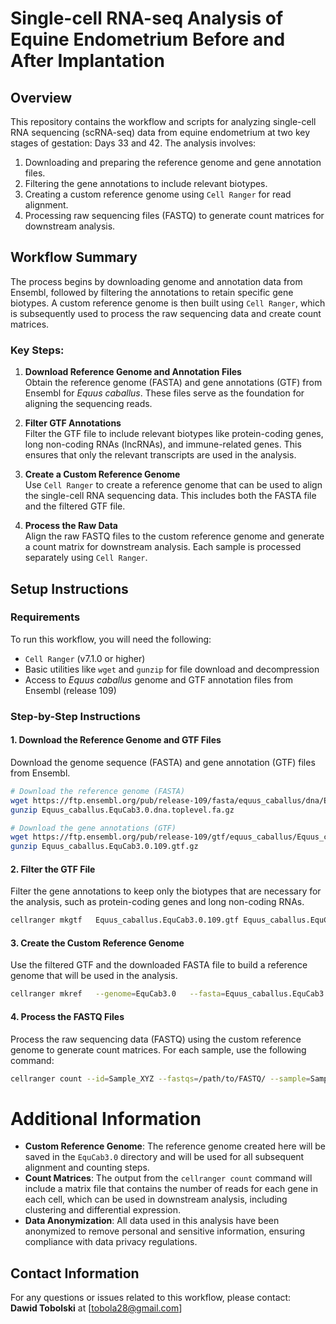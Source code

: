 # Single-cell RNA-seq Analysis of Equine Endometrium Before and After Implantation

## Overview
This repository contains the workflow and scripts for analyzing single-cell RNA sequencing (scRNA-seq) data from equine endometrium at two key stages of gestation: Days 33 and 42. The analysis involves:
1. Downloading and preparing the reference genome and gene annotation files.
2. Filtering the gene annotations to include relevant biotypes.
3. Creating a custom reference genome using `Cell Ranger` for read alignment.
4. Processing raw sequencing files (FASTQ) to generate count matrices for downstream analysis.

## Workflow Summary
The process begins by downloading genome and annotation data from Ensembl, followed by filtering the annotations to retain specific gene biotypes. A custom reference genome is then built using `Cell Ranger`, which is subsequently used to process the raw sequencing data and create count matrices.

### Key Steps:
1. **Download Reference Genome and Annotation Files**  
   Obtain the reference genome (FASTA) and gene annotations (GTF) from Ensembl for *Equus caballus*. These files serve as the foundation for aligning the sequencing reads.

2. **Filter GTF Annotations**  
   Filter the GTF file to include relevant biotypes like protein-coding genes, long non-coding RNAs (lncRNAs), and immune-related genes. This ensures that only the relevant transcripts are used in the analysis.

3. **Create a Custom Reference Genome**  
   Use `Cell Ranger` to create a reference genome that can be used to align the single-cell RNA sequencing data. This includes both the FASTA file and the filtered GTF file.

4. **Process the Raw Data**  
   Align the raw FASTQ files to the custom reference genome and generate a count matrix for downstream analysis. Each sample is processed separately using `Cell Ranger`.

## Setup Instructions

### Requirements
To run this workflow, you will need the following:
- `Cell Ranger` (v7.1.0 or higher)
- Basic utilities like `wget` and `gunzip` for file download and decompression
- Access to *Equus caballus* genome and GTF annotation files from Ensembl (release 109)

### Step-by-Step Instructions

#### 1. Download the Reference Genome and GTF Files
Download the genome sequence (FASTA) and gene annotation (GTF) files from Ensembl.

```bash
# Download the reference genome (FASTA)
wget https://ftp.ensembl.org/pub/release-109/fasta/equus_caballus/dna/Equus_caballus.EquCab3.0.dna.toplevel.fa.gz
gunzip Equus_caballus.EquCab3.0.dna.toplevel.fa.gz

# Download the gene annotations (GTF)
wget https://ftp.ensembl.org/pub/release-109/gtf/equus_caballus/Equus_caballus.EquCab3.0.109.gtf.gz
gunzip Equus_caballus.EquCab3.0.109.gtf.gz
```

#### 2. Filter the GTF File
Filter the gene annotations to keep only the biotypes that are necessary for the analysis, such as protein-coding genes and long non-coding RNAs.

```bash
cellranger mkgtf   Equus_caballus.EquCab3.0.109.gtf Equus_caballus.EquCab3.0.109.filtered.gtf   --attribute=gene_biotype:protein_coding   --attribute=gene_biotype:lncRNA   --attribute=gene_biotype:antisense   --attribute=gene_biotype:IG_V_gene   --attribute=gene_biotype:TR_V_gene   --attribute=gene_biotype:TR_V_pseudogene   --attribute=gene_biotype:IG_J_gene   --attribute=gene_biotype:IG_J_pseudogene   --attribute=gene_biotype:IG_C_gene   --attribute=gene_biotype:IG_C_pseudogene
```

#### 3. Create the Custom Reference Genome
Use the filtered GTF and the downloaded FASTA file to build a reference genome that will be used in the analysis.

```bash
cellranger mkref   --genome=EquCab3.0   --fasta=Equus_caballus.EquCab3.0.dna.toplevel.fa   --genes=Equus_caballus.EquCab3.0.109.filtered.gtf   --ref-version=1.0.0
```

#### 4. Process the FASTQ Files
Process the raw sequencing data (FASTQ) using the custom reference genome to generate count matrices. For each sample, use the following command:

```bash
cellranger count --id=Sample_XYZ --fastqs=/path/to/FASTQ/ --sample=Sample_XYZ --transcriptome=/path/to/EquCab/EquCab3
```

# Additional Information
- **Custom Reference Genome**: The reference genome created here will be saved in the `EquCab3.0` directory and will be used for all subsequent alignment and counting steps.
- **Count Matrices**: The output from the `cellranger count` command will include a matrix file that contains the number of reads for each gene in each cell, which can be used in downstream analysis, including clustering and differential expression.
- **Data Anonymization**: All data used in this analysis have been anonymized to remove personal and sensitive information, ensuring compliance with data privacy regulations.

## Contact Information
For any questions or issues related to this workflow, please contact:  
**Dawid Tobolski** at [tobola28@gmail.com]


